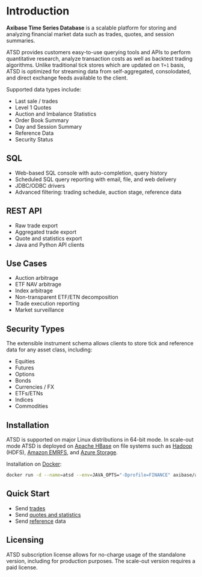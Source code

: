 # Introduction

**Axibase Time Series Database** is a scalable platform for storing and analyzing financial market data such as trades, quotes, and session summaries.

ATSD provides customers easy-to-use querying tools and APIs to perform quantitative research, analyze transaction costs as well as backtest trading algorithms. Unlike traditional tick stores which are updated on `T+1` basis, ATSD is optimized for streaming data from self-aggregated, consolodated, and direct exchange feeds available to the client.

Supported data types include:

* Last sale / trades
* Level 1 Quotes
* Auction and Imbalance Statistics
* Order Book Summary
* Day and Session Summary
* Reference Data
* Security Status

## SQL

* Web-based SQL console with auto-completion, query history
* Scheduled SQL query reporting with email, file, and web delivery
* JDBC/ODBC drivers
* Advanced filtering: trading schedule, auction stage, reference data

## REST API

* Raw trade export
* Aggregated trade export
* Quote and statistics export
* Java and Python API clients

## Use Cases

* Auction arbitrage
* ETF NAV arbitrage
* Index arbitrage 
* Non-transparent ETF/ETN decomposition
* Trade execution reporting
* Market surveillance

## Security Types

The extensible instrument schema allows clients to store tick and reference data for any asset class, including:

* Equities
* Futures
* Options
* Bonds
* Currencies / FX
* ETFs/ETNs
* Indices
* Commodities

## Installation

ATSD is supported on major Linux distributions in 64-bit mode. In scale-out mode ATSD is deployed on [Apache HBase](https://hbase.apache.org/) on file systems such as [Hadoop](../installation/cloudera.md) (HDFS), [Amazon EMRFS](../installation/aws-emr-s3.md), and [Azure Storage](../installation/azure-hdinsight.md).

Installation on [Docker](docker.md):

```bash
docker run -d --name=atsd --env=JAVA_OPTS="-Dprofile=FINANCE" axibase/atsd:latest && docker logs -f atsd
```

## Quick Start

* Send [trades](command-trade-insert.md)
* Send [quotes and statistics](command-statistics-insert.md)
* Send [reference](command-instrument-entity.md) data

## Licensing

ATSD subscription license allows for no-charge usage of the standalone version, including for production purposes. The scale-out version requires a paid license.
